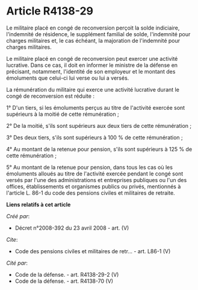 # Article R4138-29

Le militaire placé en congé de reconversion perçoit la solde indiciaire, l'indemnité de résidence, le supplément familial de
solde, l'indemnité pour charges militaires et, le cas échéant, la majoration de l'indemnité pour charges militaires. 

Le militaire placé en congé de reconversion peut exercer une activité lucrative. Dans ce cas, il doit en informer le ministre
de la défense en précisant, notamment, l'identité de son employeur et le montant des émoluments que celui-ci lui verse ou lui
a versés. 

La rémunération du militaire qui exerce une activité lucrative durant le congé de reconversion est réduite : 

1° D'un tiers, si les émoluments perçus au titre de l'activité exercée sont supérieurs à la moitié de cette rémunération ; 

2° De la moitié, s'ils sont supérieurs aux deux tiers de cette rémunération ; 

3° Des deux tiers, s'ils sont supérieurs à 100 % de cette rémunération ; 

4° Au montant de la retenue pour pension, s'ils sont supérieurs à 125 % de cette rémunération ; 

5° Au montant de la retenue pour pension, dans tous les cas où les émoluments alloués au titre de l'activité exercée pendant
le congé sont versés par l'une des administrations et entreprises publiques ou l'un des offices, établissements et organismes
publics ou privés, mentionnés à l'article L. 86-1 du code des pensions civiles et militaires de retraite.

**Liens relatifs à cet article**

_Créé par_:

  - Décret n°2008-392 du 23 avril 2008 - art. (V)

_Cite_:

  - Code des pensions civiles et militaires de retr... - art. L86-1 (V)

_Cité par_:

  - Code de la défense. - art. R4138-29-2 (V)
  - Code de la défense. - art. R4138-70 (V)
